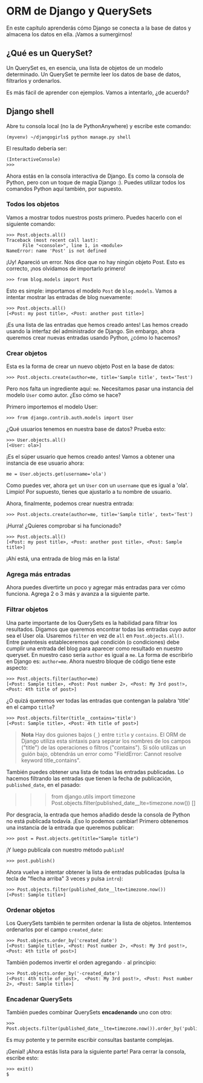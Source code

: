 # ORM de Django y QuerySets

En este capítulo aprenderás cómo Django se conecta a la base de datos y almacena los datos en ella. ¡Vamos a sumergirnos!

## ¿Qué es un QuerySet?

Un QuerySet es, en esencia, una lista de objetos de un modelo determinado. Un QuerySet te permite leer los datos de base de datos, filtrarlos y ordenarlos.

Es más fácil de aprender con ejemplos. Vamos a intentarlo, ¿de acuerdo?

## Django shell

Abre tu consola local (no la de PythonAnywhere) y escribe este comando:

    (myvenv) ~/djangogirls$ python manage.py shell
    

El resultado debería ser:

    (InteractiveConsole)
    >>>
    

Ahora estás en la consola interactiva de Django. Es como la consola de Python, pero con un toque de magia Django :). Puedes utilizar todos los comandos Python aquí también, por supuesto.

### Todos los objetos

Vamos a mostrar todos nuestros posts primero. Puedes hacerlo con el siguiente comando:

    >>> Post.objects.all()
    Traceback (most recent call last):
          File "<console>", line 1, in <module>
    NameError: name 'Post' is not defined
    

¡Uy! Apareció un error. Nos dice que no hay ningún objeto Post. Esto es correcto, ¡nos olvidamos de importarlo primero!

    >>> from blog.models import Post
    

Esto es simple: importamos el modelo `Post` de `blog.models`. Vamos a intentar mostrar las entradas de blog nuevamente:

    >>> Post.objects.all()
    [<Post: my post title>, <Post: another post title>]
    

¡Es una lista de las entradas que hemos creado antes! Las hemos creado usando la interfaz del administrador de Django. Sin embargo, ahora queremos crear nuevas entradas usando Python, ¿cómo lo hacemos?

### Crear objetos

Esta es la forma de crear un nuevo objeto Post en la base de datos:

    >>> Post.objects.create(author=me, title='Sample title', text='Test')
    

Pero nos falta un ingrediente aquí: `me`. Necesitamos pasar una instancia del modelo `User` como autor. ¿Eso cómo se hace?

Primero importemos el modelo User:

    >>> from django.contrib.auth.models import User
    

¿Qué usuarios tenemos en nuestra base de datos? Prueba esto:

    >>> User.objects.all()
    [<User: ola>]
    

¡Es el súper usuario que hemos creado antes! Vamos a obtener una instancia de ese usuario ahora:

    me = User.objects.get(username='ola')
    

Como puedes ver, ahora `get` un `User` con un `username` que es igual a 'ola'. Limpio! Por supuesto, tienes que ajustarlo a tu nombre de usuario.

Ahora, finalmente, podemos crear nuestra entrada:

    >>> Post.objects.create(author=me, title='Sample title', text='Test')
    

¡Hurra! ¿Quieres comprobar si ha funcionado?

    >>> Post.objects.all()
    [<Post: my post title>, <Post: another post title>, <Post: Sample title>]
    

¡Ahí está, una entrada de blog más en la lista!

### Agrega más entradas

Ahora puedes divertirte un poco y agregar más entradas para ver cómo funciona. Agrega 2 o 3 más y avanza a la siguiente parte.

### Filtrar objetos

Una parte importante de los QuerySets es la habilidad para filtrar los resultados. Digamos que queremos encontrar todas las entradas cuyo autor sea el User ola. Usaremos `filter` en vez de `all` en `Post.objects.all()`. Entre paréntesis estableceremos qué condición (o condiciones) debe cumplir una entrada del blog para aparecer como resultado en nuestro queryset. En nuestro caso sería `author` es igual a `me`. La forma de escribirlo en Django es: `author=me`. Ahora nuestro bloque de código tiene este aspecto:

    >>> Post.objects.filter(author=me)
    [<Post: Sample title>, <Post: Post number 2>, <Post: My 3rd post!>, <Post: 4th title of post>]
    

¿O quizá queremos ver todas las entradas que contengan la palabra 'title' en el campo `title`?

    >>> Post.objects.filter(title__contains='title')
    [<Post: Sample title>, <Post: 4th title of post>]
    

> **Nota** Hay dos guiones bajos (`_`) entre `title` y `contains`. El ORM de Django utiliza esta sintaxis para separar los nombres de los campos ("title") de las operaciones o filtros ("contains"). Si sólo utilizas un guión bajo, obtendrás un error como "FieldError: Cannot resolve keyword title_contains".

También puedes obtener una lista de todas las entradas publicadas. Lo hacemos filtrando las entradas que tienen la fecha de publicación, `published_date`, en el pasado:

> > > from django.utils import timezone Post.objects.filter(published_date__lte=timezone.now()) []

Por desgracia, la entrada que hemos añadido desde la consola de Python no está publicada todavía. ¡Eso lo podemos cambiar! Primero obtenemos una instancia de la entrada que queremos publicar:

    >>> post = Post.objects.get(title="Sample title")
    

¡Y luego publícala con nuestro método `publish`!

    >>> post.publish()
    

Ahora vuelve a intentar obtener la lista de entradas publicadas (pulsa la tecla de "flecha arriba" 3 veces y pulsa `intro`):

    >>> Post.objects.filter(published_date__lte=timezone.now())
    [<Post: Sample title>]
    

### Ordenar objetos

Los QuerySets también te permiten ordenar la lista de objetos. Intentemos ordenarlos por el campo `created_date`:

    >>> Post.objects.order_by('created_date')
    [<Post: Sample title>, <Post: Post number 2>, <Post: My 3rd post!>, <Post: 4th title of post>]
    

También podemos invertir el orden agregando `-` al principio:

    >>> Post.objects.order_by('-created_date')
    [<Post: 4th title of post>,  <Post: My 3rd post!>, <Post: Post number 2>, <Post: Sample title>]
    

### Encadenar QuerySets

También puedes combinar QuerySets **encadenando** uno con otro:

    >>> Post.objects.filter(published_date__lte=timezone.now()).order_by('published_date')
    

Es muy potente y te permite escribir consultas bastante complejas.

¡Genial! ¡Ahora estás lista para la siguiente parte! Para cerrar la consola, escribe esto:

    >>> exit()
    $